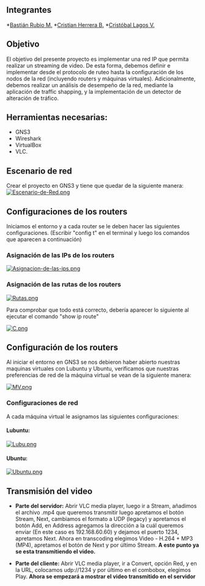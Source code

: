 ## Integrantes


*[Bastián Rubio M.](https://github.com/Zb4sty)
*[Cristian Herrera B.](https://github.com/Sphad7) 
*[Cristóbal Lagos V.](https://github.com/X4ero26)

## Objetivo

El objetivo del presente proyecto es implementar una red IP que permita realizar un streaming de video. De esta forma, debemos definir e implementar desde el protocolo de ruteo hasta la configuración de los nodos de la red (incluyendo routers y máquinas virtuales). Adicionalmente, debemos realizar un análisis de desempeño de la red, mediante la aplicación de traffic shapping, y la implementación de un detector de alteración de tráfico.

## Herramientas necesarias:

* GNS3
* Wireshark
* VirtualBox
* VLC.

## Escenario de red 

Crear el proyecto en GNS3 y tiene que quedar de la siguiente manera:
[![Escenario-de-Red.png](https://i.postimg.cc/ZKYc6BLd/Escenario-de-Red.png)](https://postimg.cc/t7fWjgwq)

## Configuraciones de los routers
Iniciamos el entorno y a cada router se le deben hacer las siguientes configuraciones. (Escribir "config t" en el terminal y luego los comandos que aparecen a continuación)

### Asignación de las IPs de los routers

[![Asignacion-de-las-ips.png](https://i.postimg.cc/cCWNFMJZ/Asignacion-de-las-ips.png)](https://postimg.cc/BLmy6FDw)

### Asignación de las rutas de los routers

[![Rutas.png](https://i.postimg.cc/8zJnrf1b/Rutas.png)](https://postimg.cc/v4yvJBx1)

Para comprobar que todo está correcto, debería aparecer lo siguiente al ejecutar el comando "show ip route"

[![C.png](https://i.postimg.cc/bJNxk4xj/C.png)](https://postimg.cc/NyS2wJCN)

## Configuración de los routers

Al iniciar el entorno en GNS3 se nos debieron haber abierto nuestras maquinas virtuales con Lubuntu y Ubuntu, verificamos que nuestras preferencias de red de la máquina virtual se vean de la siguiente manera:

[![MV.png](https://i.postimg.cc/pLch3y83/MV.png)](https://postimg.cc/1863qmvK)

### Configuraciones de red

A cada máquina virtual le asignamos las siguientes configuraciones:

#### Lubuntu:
[![Lubu.png](https://i.postimg.cc/g0rSPw7h/Lubu.png)](https://postimg.cc/QBGkQMhN)
#### Ubuntu:
[![Ubuntu.png](https://i.postimg.cc/0QwVbTP2/Ubuntu.png)](https://postimg.cc/tZ93cmsL)

## Transmisión del video

* **Parte del servidor:** Abrir VLC media player, luego ir a Stream, añadimos el archivo .mp4 que queremos transmitir luego apretamos el botón Stream, Next, cambiamos el formato a UDP (legacy) y apretamos el botón Add, en Address agregamos la dirección a la cuál queremos enviar (En este caso es 192.168.60.60) y dejamos el puerto 1234, apretamos Next. Ahora en transcoding elegimos Video - H.264 + MP3 (MP4), apretamos el botón de Next y por último Stream. **A este punto ya se esta transmitiendo el video.**

* **Parte del cliente:** Abrir VLC media player, ir a Convert, opción Red, y en la URL, colocamos udp://1234 y por último en el combobox, elegimos Play. **Ahora se empezará a mostrar el video transmitido en el servidor**




